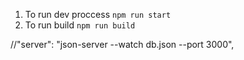 
1. To run dev proccess `npm run start`
2. To run build `npm run build`


//"server": "json-server --watch db.json --port 3000",